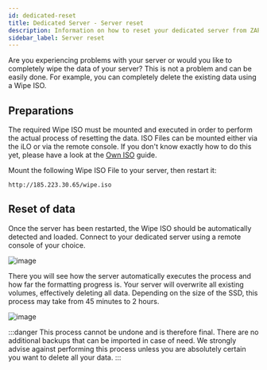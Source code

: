 ```yaml
---
id: dedicated-reset
title: Dedicated Server - Server reset
description: Information on how to reset your dedicated server from ZAP-Hosting - ZAP-Hosting.com documentation
sidebar_label: Server reset
---
```




Are you experiencing problems with your server or would you like to completely wipe the data of your server? This is not a problem and can be easily done. For example, you can completely delete the existing data using a Wipe ISO.



## Preparations

The required Wipe ISO must be mounted and executed in order to perform the actual process of resetting the data. ISO Files can be mounted either via the iLO or via the remote console. If you don't know exactly how to do this yet, please have a look at the [Own ISO](dedicated-iso.md) guide. 

Mount the following Wipe ISO File to your server, then restart it:


```
http://185.223.30.65/wipe.iso
```



## Reset of data

Once the server has been restarted, the Wipe ISO should be automatically detected and loaded. Connect to your dedicated server using a remote console of your choice.

![image](https://user-images.githubusercontent.com/26007280/217034014-ae5b5477-7ac8-4f67-ba6c-3c8e419ad621.png)



There you will see how the server automatically executes the process and how far the formatting progress is. Your server will overwrite all existing volumes, effectively deleting all data. Depending on the size of the SSD, this process may take from 45 minutes to 2 hours.

![image](https://user-images.githubusercontent.com/13604413/159174333-ef109e7e-2e79-4201-81cf-b33301c4d0b7.png)



:::danger
This process cannot be undone and is therefore final. There are no additional backups that can be imported in case of need.
We strongly advise against performing this process unless you are absolutely certain you want to delete all your data.
:::
